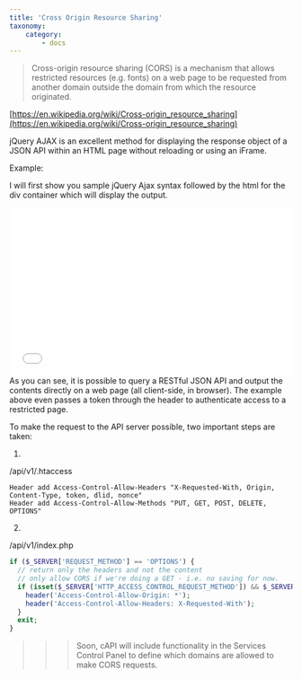 ```yaml
---
title: 'Cross Origin Resource Sharing'
taxonomy:
    category:
        - docs
---
```


> Cross-origin resource sharing (CORS) is a mechanism that allows restricted resources (e.g. fonts) on a web page to be requested from another domain outside the domain from which the resource originated.

[https://en.wikipedia.org/wiki/Cross-origin_resource_sharing](https://en.wikipedia.org/wiki/Cross-origin_resource_sharing) <span class="fa fa-external-link"></span>


jQuery AJAX is an excellent method for displaying the response object of a JSON API within an HTML page without reloading or using an iFrame.

Example:

I will first show you sample jQuery Ajax syntax followed by the html for the div container which will display the output.

<iframe width="100%" height="300" src="//jsfiddle.net/jyougo/3aettrzq/embedded/" allowfullscreen="allowfullscreen" frameborder="0"></iframe>
As you can see, it is possible to query a RESTful JSON API and output the contents directly on a web page (all client-side, in browser). The example above even passes a token through the header to authenticate access to a restricted page.

To make the request to the API server possible, two important steps are taken:

1.
/api/v1/.htaccess

```
Header add Access-Control-Allow-Headers "X-Requested-With, Origin, Content-Type, token, dlid, nonce"
Header add Access-Control-Allow-Methods "PUT, GET, POST, DELETE, OPTIONS"
```

2.
/api/v1/index.php

``` php
if ($_SERVER['REQUEST_METHOD'] == 'OPTIONS') {
  // return only the headers and not the content
  // only allow CORS if we're doing a GET - i.e. no saving for now.
  if (isset($_SERVER['HTTP_ACCESS_CONTROL_REQUEST_METHOD']) && $_SERVER['HTTP_ACCESS_CONTROL_REQUEST_METHOD'] == 'GET') {
    header('Access-Control-Allow-Origin: *');
    header('Access-Control-Allow-Headers: X-Requested-With');
  }
  exit;
}
```

>>> Soon, cAPI will include functionality in the Services Control Panel to define which domains are allowed to make CORS requests.

```